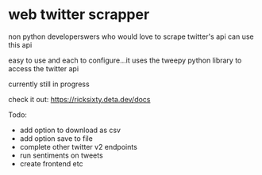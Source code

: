 # web twitter scrapper 

non python developerswers  who would love to scrape twitter's api can use this api

easy to use and each to configure...it uses the tweepy python library to access the twitter api

currently still in progress

check it out: https://ricksixty.deta.dev/docs

Todo:

- add option to download as csv
- add option save to file
- complete other twitter v2 endpoints
- run sentiments on tweets
- create frontend 
etc
